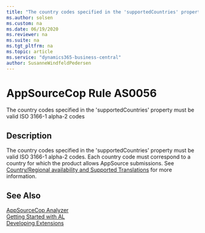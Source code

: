 ```yaml
---
title: "The country codes specified in the 'supportedCountries' property must be valid ISO 3166-1 alpha-2 codes"
ms.author: solsen
ms.custom: na
ms.date: 06/19/2020
ms.reviewer: na
ms.suite: na
ms.tgt_pltfrm: na
ms.topic: article
ms.service: "dynamics365-business-central"
author: SusanneWindfeldPedersen
---
```

[//]: # (START>DO_NOT_EDIT)
[//]: # (IMPORTANT:Do not edit any of the content between here and the END>DO_NOT_EDIT.)
[//]: # (Any modifications should be made in the .xml files in the ModernDev repo.)
# AppSourceCop Rule AS0056
The country codes specified in the 'supportedCountries' property must be valid ISO 3166-1 alpha-2 codes  

## Description
The country codes specified in the 'supportedCountries' property must be valid ISO 3166-1 alpha-2 codes. Each country code must correspond to a country for which the product allows AppSource submissions. See [Country/Regional availability and Supported Translations](https://docs.microsoft.com/en-us/dynamics365/business-central/dev-itpro/compliance/apptest-countries-and-translations) for more information.

[//]: # (IMPORTANT: END>DO_NOT_EDIT)
## See Also  
[AppSourceCop Analyzer](appsourcecop.md)  
[Getting Started with AL](../devenv-get-started.md)  
[Developing Extensions](../devenv-dev-overview.md)  